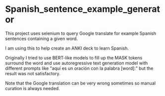 # Spanish_sentence_example_generator
This project uses selenium to query Google translate for example Spanish sentences containing a given word.

I am using this to help create an ANKI deck to learn Spanish.

Originally I tried to use BERT-like models to fill up the MASK tokens surround the word and use autoregressive text generation model with different prompts like "aquí es un oración con la palabra [word]:" but the result was not satisfactory.

Note that the Google translation can be very wrong sometimes so manual curation is always needed.